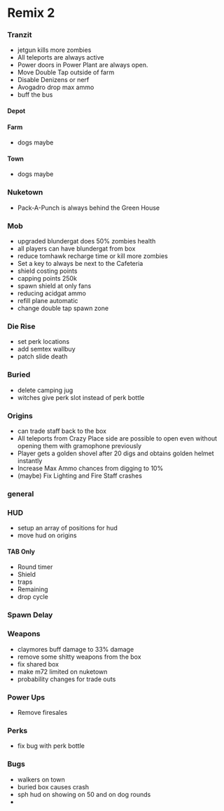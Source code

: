 # Remix 2

### Tranzit
* jetgun kills more zombies
* All teleports are always active
* Power doors in Power Plant are always open.
* Move Double Tap outside of farm
* Disable Denizens or nerf
* Avogadro drop max ammo
* buff the bus

#### Depot

#### Farm
* dogs maybe

#### Town
* dogs maybe

### Nuketown
* Pack-A-Punch is always behind the Green House

### Mob
* upgraded blundergat does 50% zombies health
* all players can have blundergat from box
* reduce tomhawk recharge time or kill more zombies
* Set a key to always be next to the Cafeteria
* shield costing points
* capping points 250k
* spawn shield at only fans
* reducing acidgat ammo
* refill plane automatic
* change double tap spawn zone

### Die Rise
* set perk locations
* add semtex wallbuy
* patch slide death

### Buried
* delete camping jug
* witches give perk slot instead of perk bottle

### Origins
* can trade staff back to the box
* All teleports from Crazy Place side are possible to open even without opening them with gramophone previously
* Player gets a golden shovel after 20 digs and obtains golden helmet instantly
* Increase Max Ammo chances from digging to 10%
* (maybe) Fix Lighting and Fire Staff crashes

### general

### HUD
* setup an array of positions for hud
* move hud on origins
#### TAB Only
* Round timer
* Shield
* traps
* Remaining
* drop cycle

### Spawn Delay

### Weapons
* claymores buff damage to 33% damage
* remove some shitty weapons from the box
* fix shared box
* make m72 limited on nuketown
* probability changes for trade outs

### Power Ups
* Remove firesales

### Perks
* fix bug with perk bottle

### Bugs
* walkers on town
* buried box causes crash
* sph hud on showing on 50 and on dog rounds
* 